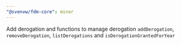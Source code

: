 ```yaml
---
"@svenvw/fdm-core": minor
---
```


Add derogation and functions to manage derogation `addDerogation`, `removeDerogation`, `listDerogations` and `isDerogationGrantedForYear`
